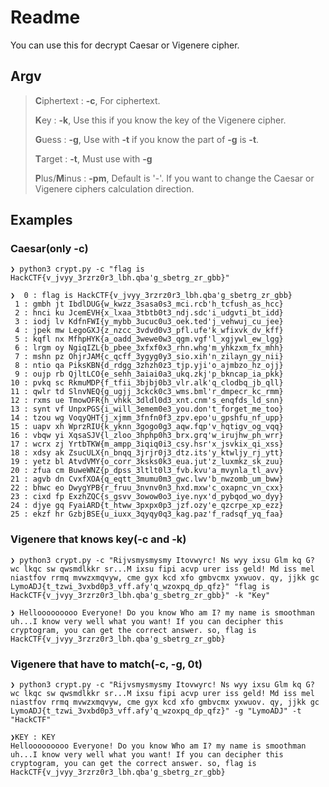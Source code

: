 # Readme

You can use this for decrypt Caesar or Vigenere cipher.



## Argv

> **C**iphertext : **-c**, For ciphertext.
>
> **K**ey : **-k**, Use this if you know the key of the Vigenere cipher.
>
> **G**uess : **-g**, Use with **-t** if you know the part of **-g** is **-t**.
>
> **T**arget : **-t**, Must use with **-g**
>
> **P**lus/**M**inus : **-pm**, Default is '-'. If you want to change the Caesar or Vigenere ciphers calculation direction.



## Examples

### Caesar(only **-c**)

```
❯ python3 crypt.py -c "flag is HackCTF{v_jvyy_3rzrz0r3_lbh.qba'g_sbetrg_zr_gbb}"

❯  0 : flag is HackCTF{v_jvyy_3rzrz0r3_lbh.qba'g_sbetrg_zr_gbb}
 1 : gmbh jt IbdlDUG{w_kwzz_3sasa0s3_mci.rcb'h_tcfush_as_hcc}
 2 : hnci ku JcemEVH{x_lxaa_3tbtb0t3_ndj.sdc'i_udgvti_bt_idd}
 3 : iodj lv KdfnFWI{y_mybb_3ucuc0u3_oek.ted'j_vehwuj_cu_jee}
 4 : jpek mw LegoGXJ{z_nzcc_3vdvd0v3_pfl.ufe'k_wfixvk_dv_kff}
 5 : kqfl nx MfhpHYK{a_oadd_3wewe0w3_qgm.vgf'l_xgjywl_ew_lgg}
 6 : lrgm oy NgiqIZL{b_pbee_3xfxf0x3_rhn.whg'm_yhkzxm_fx_mhh}
 7 : mshn pz OhjrJAM{c_qcff_3ygyg0y3_sio.xih'n_zilayn_gy_nii}
 8 : ntio qa PiksKBN{d_rdgg_3zhzh0z3_tjp.yji'o_ajmbzo_hz_ojj}
 9 : oujp rb QjltLCO{e_sehh_3aiai0a3_ukq.zkj'p_bkncap_ia_pkk}
10 : pvkq sc RkmuMDP{f_tfii_3bjbj0b3_vlr.alk'q_clodbq_jb_qll}
11 : qwlr td SlnvNEQ{g_ugjj_3ckck0c3_wms.bml'r_dmpecr_kc_rmm}
12 : rxms ue TmowOFR{h_vhkk_3dldl0d3_xnt.cnm's_enqfds_ld_snn}
13 : synt vf UnpxPGS{i_will_3emem0e3_you.don't_forget_me_too}
14 : tzou wg VoqyQHT{j_xjmm_3fnfn0f3_zpv.epo'u_gpshfu_nf_upp}
15 : uapv xh WprzRIU{k_yknn_3gogo0g3_aqw.fqp'v_hqtigv_og_vqq}
16 : vbqw yi XqsaSJV{l_zloo_3hphp0h3_brx.grq'w_irujhw_ph_wrr}
17 : wcrx zj YrtbTKW{m_ampp_3iqiq0i3_csy.hsr'x_jsvkix_qi_xss}
18 : xdsy ak ZsucULX{n_bnqq_3jrjr0j3_dtz.its'y_ktwljy_rj_ytt}
19 : yetz bl AtvdVMY{o_corr_3ksks0k3_eua.jut'z_luxmkz_sk_zuu}
20 : zfua cm BuweWNZ{p_dpss_3ltlt0l3_fvb.kvu'a_mvynla_tl_avv}
21 : agvb dn CvxfXOA{q_eqtt_3mumu0m3_gwc.lwv'b_nwzomb_um_bww}
22 : bhwc eo DwygYPB{r_fruu_3nvnv0n3_hxd.mxw'c_oxapnc_vn_cxx}
23 : cixd fp ExzhZQC{s_gsvv_3owow0o3_iye.nyx'd_pybqod_wo_dyy}
24 : djye gq FyaiARD{t_htww_3pxpx0p3_jzf.ozy'e_qzcrpe_xp_ezz}
25 : ekzf hr GzbjBSE{u_iuxx_3qyqy0q3_kag.paz'f_radsqf_yq_faa}
```



### Vigenere that knows key(-c and -k)

```
❯ python3 crypt.py -c "Rijvsmysmysmy Itovwyrc! Ns wyy ixsu Glm kq G? wc lkqc sw qwsmdlkkr sr...M ixsu fipi acvp urer iss geld! Md iss mel niastfov rrmq mvwzxmqvyw, cme gyx kcd xfo gmbvcmx yxwuov. qy, jjkk gc LymoADJ{t_tzwi_3vxbd0p3_vff.afy'q_wzoxpq_dp_qfz}" "flag is HackCTF{v_jvyy_3rzrz0r3_lbh.qba'g_sbetrg_zr_gbb}" -k "Key"

❯ Hellooooooooo Everyone! Do you know Who am I? my name is smoothman uh...I know very well what you want! If you can decipher this cryptogram, you can get the correct answer. so, flag is HackCTF{v_jvyy_3rzrz0r3_lbh.qba'g_sbetrg_zr_gbb}
```



### Vigenere that have to match(-c, -g, 0t)

```
❯ python3 crypt.py -c "Rijvsmysmysmy Itovwyrc! Ns wyy ixsu Glm kq G? wc lkqc sw qwsmdlkkr sr...M ixsu fipi acvp urer iss geld! Md iss mel niastfov rrmq mvwzxmqvyw, cme gyx kcd xfo gmbvcmx yxwuov. qy, jjkk gc LymoADJ{t_tzwi_3vxbd0p3_vff.afy'q_wzoxpq_dp_qfz}" -g "LymoADJ" -t "HackCTF"

❯KEY : KEY
Hellooooooooo Everyone! Do you know Who am I? my name is smoothman uh...I know very well what you want! If you can decipher this cryptogram, you can get the correct answer. so, flag is HackCTF{v_jvyy_3rzrz0r3_lbh.qba'g_sbetrg_zr_gbb}
```

